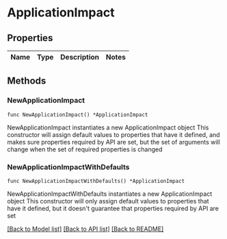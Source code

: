 # ApplicationImpact

## Properties

Name | Type | Description | Notes
------------ | ------------- | ------------- | -------------

## Methods

### NewApplicationImpact

`func NewApplicationImpact() *ApplicationImpact`

NewApplicationImpact instantiates a new ApplicationImpact object
This constructor will assign default values to properties that have it defined,
and makes sure properties required by API are set, but the set of arguments
will change when the set of required properties is changed

### NewApplicationImpactWithDefaults

`func NewApplicationImpactWithDefaults() *ApplicationImpact`

NewApplicationImpactWithDefaults instantiates a new ApplicationImpact object
This constructor will only assign default values to properties that have it defined,
but it doesn't guarantee that properties required by API are set


[[Back to Model list]](../README.md#documentation-for-models) [[Back to API list]](../README.md#documentation-for-api-endpoints) [[Back to README]](../README.md)


